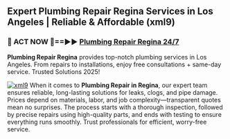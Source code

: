 ## Expert Plumbing Repair Regina Services in Los Angeles | Reliable & Affordable (xml9)  

<h3>🚿 ACT NOW 🌟==►► <a href="https://tinyurl.com/2ne6vx2x" rel="nofollow">Plumbing Repair Regina 24/7</a></h3>

**Plumbing Repair Regina** provides top-notch plumbing services in Los Angeles. From repairs to installations, enjoy free consultations + same-day service. Trusted Solutions 2025!

[![xml9](https://i.imgur.com/4PFF4AK.jpeg)](https://tinyurl.com/2ne6vx2x)
When it comes to **Plumbing Repair in Regina**, our expert team ensures reliable, long-lasting solutions for leaks, clogs, and pipe damage. Prices depend on materials, labor, and job complexity—transparent quotes mean no surprises. The process starts with a thorough inspection, followed by precise repairs using high-quality parts, and ends with testing to ensure everything runs smoothly. Trust professionals for efficient, worry-free service.